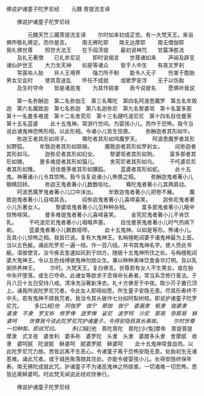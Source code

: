   佛说护诸童子陀罗尼经
　　元魏 菩提流支译




　　佛说护诸童子陀罗尼经

　　　　元魏天竺三藏菩提流支译
　　尔时如来初成正觉。有一大梵天王。来诣佛所敬礼佛足。而作是言。
　　南无佛陀耶　　南无达摩耶
　　南无僧伽耶　　我礼佛世尊
　　照世大法王　　在于阎浮提
　　最初说神咒　　甘露净胜法
　　及礼无著僧　　已礼牟尼足
　　即时说偈言　　世尊诸如来
　　声闻及辟支　　诸仙护世王
　　大力龙天神　　如是等诸众
　　皆于人中生　　有夜叉罗刹
　　常喜啖人胎　　非人王境界
　　强力所不制　　能令人无子
　　伤害于胞胎　　男女交会时
　　使其意迷乱　　怀任不成就
　　或歌罗安浮　　无子以伤胎
　　及生时夺命　　皆是诸恶鬼
　　为其作娆害　　我今说彼名
　　愿佛听我说

　　第一名弥酬迦　第二名弥伽王　第三名骞陀　第四名阿波悉魔罗　第五名牟致迦　第六名魔致迦　第七名弥迦　第八名迦弥尼　第九名黎婆坻　第十名富多那　第十一名曼多难提　第十二名舍究尼　第十三名揵吒波尼尼　第十四名目佉曼荼　第十五名蓝婆
　　此十五鬼神。常游行世间。为婴孩小儿。而作于恐怖。我今当说此诸鬼神恐怖形相。以此形相。令诸小儿皆生惊畏。
　　弥酬迦者其形如牛。
　　弥迦王者其形如师子。
　　骞陀者其形如鸠魔罗天。
　　阿波悉魔罗者其形如野狐。
　　牟致迦者其形如猕猴。
　　魔致迦者其形如罗刹女。
　　阎弥迦者其形如马。
　　迦弥尼者其形如妇女。
　　黎婆坻者其形如狗。
　　富多那者其形如猪。
　　曼多难提者其形如猫儿。
　　舍究尼者其形如鸟。
　　干吒婆尼尼者其形如雉。
　　目佉曼荼者其形如獯狐。
　　蓝婆者其形如蛇。
　　此十五鬼。神著诸小儿令其惊怖。我今当复说诸小儿怖畏之相。
　　弥酬迦鬼者著小儿眼睛回转。
　　弥迦王鬼者著小儿数数呕吐。
　　骞陀鬼者著小儿其两肩动。
　　阿波悉魔罗鬼者著小儿口中沫出。
　　牟致迦鬼者著小儿把卷不展。
　　魔致迦鬼者著小儿自啮其舌。
　　阎弥迦鬼者著小儿喜啼喜笑。
　　迦弥尼鬼者著小儿乐著女人。
　　黎婆坻鬼者著小儿见种种杂相。
　　富多那鬼者著小儿眠中惊怖啼哭。
　　曼多难提鬼者著小儿喜啼喜笑。
　　金究尼鬼者著小儿不肯饮乳。
　　干吒波尼尼鬼者著小儿咽喉声塞。
　　目佉曼荼鬼者著小儿时气热病下痢。
　　蓝婆鬼者著小儿数数噫哕。
　　此十五鬼神。以如是等形。怖诸小儿。及其小儿惊怖之相。我皆已说。复有大鬼神王。名栴檀乾闼婆于诸鬼神最为上首。当以五色綖。诵此陀罗尼一遍一结。作一百八结。并书其鬼神名字。使人赍此书綖。语彼使言。汝今疾去急速如风到于四方。随彼十五鬼神所住之处。与栴檀乾闼婆大鬼神王。令以五色线缚彼鬼神勿娆众生。兼以种种美味饮食香华灯明。及以乳粥供养神王。
　　尔时。大梵天王。复白佛言。世尊若有女人不生男女。或在胎中失坏堕落。或生已夺命。此诸女等欲求子息保命长寿者。常当系念修行善法。于月八日十五日受持八戒。清净洗浴著新净衣。礼十方佛至于中夜。取少芥子置已顶上。诵我所说陀罗尼咒者。令此女人即得如愿。所生童子安隐无患。尽其形寿终不中夭。若有鬼神不顺我咒者。我当令其头破作七分如阿梨树枝。即说护诸童子陀罗尼咒。
　　多[口*絰]他　阿伽罗　伽宁　那伽　伽宁　婆漏隶　秖隶　伽婆隶　婆隶　不隶　罗叉祢　修罗俾　遮罗俾　娑尼　波罗呵　沙尼　那易　弥那易　稣婆呵
　　世尊我今说此陀罗尼咒护诸童子。令得安隐获其长寿故。
　　尔时世尊一切种智。即说咒曰。
　　多[口*絰]他　菩陀菩陀　菩陀[少/兔]摩帝　菩提菩提　摩隶　式叉夜　婆舍利　婆多祢　婆罗陀　头隶　头隶　婆腊多头隶　舍摩腻　收隶　婆呵腻　陀波腻　稣婆呵　腻婆罗腻　稣婆呵
　　此十五鬼神常食血肉。以此陀罗尼咒力故。悉皆远离不生恶心。令诸童子离于恐怖安隐无患。处胎初生无诸患难。诵此咒者。或于城邑聚落随其住处。亦能令彼婴孩小儿。长得安隐终保年寿。南无佛陀成就此咒。护诸童子不为诸恶鬼神之所娆害。一切诸难一切恐怖。悉皆远离稣婆呵。时此梵天闻说此经欢欣奉行。

　　佛说护诸童子陀罗尼经


